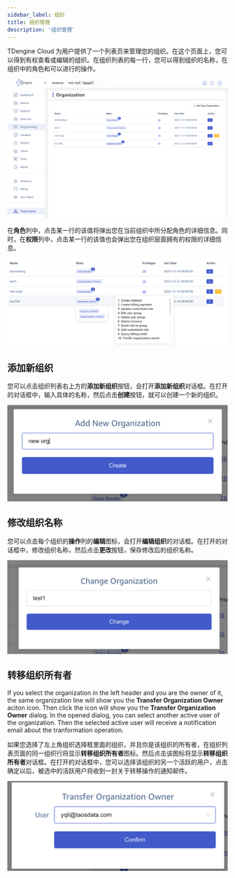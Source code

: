```yaml
---
sidebar_label: 组织
title: 组织管理
description: '组织管理'
---
```


TDengine Cloud 为用户提供了一个列表页来管理您的组织。在这个页面上，您可以得到有权查看或编辑的组织。在组织列表的每一行，您可以得到组织的名称，在组织中的角色和可以进行的操作。

![组织列表](./images/orglist.webp)

在**角色**列中，点击某一行的该值将弹出您在当前组织中所分配角色的详细信息。同时，在**权限**列中，点击某一行的该值也会弹出您在组织层面拥有的权限的详细信息。

![组织权限](./images/orgprivileges.webp)

## 添加新组织

您可以点击组织列表右上方的**添加新组织**按钮，会打开**添加新组织**对话框。在打开的对话框中，输入具体的名称，然后点击**创建**按钮，就可以创建一个新的组织。

![新组织](./images/neworg.webp)

## 修改组织名称

您可以点击每个组织的**操作**列的**编辑**图标，会打开**编辑组织**的对话框。在打开的对话框中，修改组织名称，然后点击**更改**按钮，保存修改后的组织名称。

![修改组织名称](./images/orgname.webp)

## 转移组织所有者

If you select the organization in the left header and you are the owner of it, the same organization line will show you the **Transfer Organization Owner** aciton icon. Then click the icon will show you the **Transfer Organization Owner** dialog. In the opened dialog, you can select another active user of the organization. Then the selected active user will receive a notification email about the tranformation operation.

如果您选择了左上角组织选择框里面的组织，并且你是该组织的所有者，在组织列表页面的同一组织行将显示**转移组织所有者**图标。然后点击该图标将显示**转移组织所有者**对话框。在打开的对话框中，您可以选择该组织的另一个活跃的用户，点击确定以后，被选中的活跃用户将收到一封关于转移操作的通知邮件。

![转移组织所有者](./images/orgtransfer.webp)

